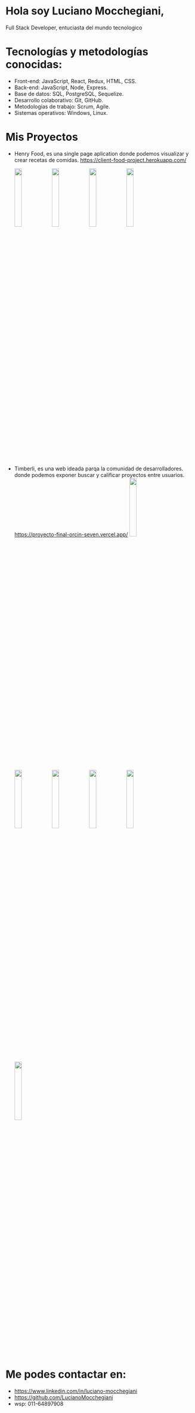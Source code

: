 # Hola soy Luciano Mocchegiani,
Full Stack Developer, entuciasta del mundo tecnologico

# Tecnologías y metodologías conocidas:
- Front-end: JavaScript, React, Redux, HTML, CSS.
- Back-end: JavaScript, Node, Express.
- Base de datos: SQL, PostgreSQL, Sequelize.
- Desarrollo colaborativo: Git, GitHub.
- Metodologías de trabajo: Scrum, Agile.
- Sistemas operativos: Windows, Linux.

# Mis Proyectos
- Henry Food, 
es una single page aplication donde podemos visualizar y crear recetas de comidas.
https://client-food-project.herokuapp.com/

    <img src=https://i.postimg.cc/rpLvYMnK/Captura-de-pantalla-de-2022-06-11-19-45-04.png width = 20% /> <img src=https://i.postimg.cc/HsqKVTCB/Captura-de-pantalla-de-2022-06-11-19-45-06.png width = 20% /> <img src=https://i.postimg.cc/nVwNfvS8/Captura-de-pantalla-de-2022-06-11-19-46-05.png width = 20% /> <img src=https://i.postimg.cc/sx18ZXX0/Captura-de-pantalla-de-2022-06-11-19-46-33.png width = 20% />


- Timberli, 
es una web ideada parqa la comunidad de desarrolladores. donde podemos exponer buscar y calificar proyectos entre usuarios.
https://proyecto-final-orcin-seven.vercel.app/
    <img src=https://i.postimg.cc/C14KDYqY/Captura-de-pantalla-de-2022-07-04-20-13-27.png width = 20% /> <img src=https://i.postimg.cc/SQTSpgLZ/Captura-de-pantalla-de-2022-07-04-20-13-32.png width = 20% /> <img src=https://i.postimg.cc/SNw5p9n2/Captura-de-pantalla-de-2022-07-04-20-14-00.png width = 20% /> <img src=https://i.postimg.cc/j5nWJBhS/Captura-de-pantalla-de-2022-07-04-20-13-54.png width = 20% /> <img src=https://i.postimg.cc/cL1rcvcj/Captura-de-pantalla-de-2022-07-04-20-13-41.png width = 20% /> <img src=https://i.postimg.cc/8C9cDtVQ/Captura-de-pantalla-de-2022-07-04-20-13-49.png width = 20% />

# Me podes contactar en:
- https://www.linkedin.com/in/luciano-mocchegiani
- https://github.com/LucianoMocchegiani
- wsp: 011-64897908
